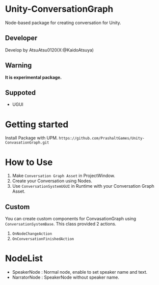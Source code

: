 # Unity-ConversationGraph
Node-based package for creating conversation for Unity.
## Developer
Develop by AtsuAtsu0120(X:@KaidoAtsuya)
## Warning
**It is experimental package.**
## Suppoted
- UGUI
# Getting started
Install Package with UPM.
`https://github.com/PrashaltGames/Unity-ConvasationGraph.git`
# How to Use
1. Make `Conversation Graph Asset` in ProjectWindow.
2. Create your Conversation using Nodes.
3. Use `ConversationSystemUGUI` in Runtime with your Conversation Graph Asset.
## Custom
You can create custom components for ConvasationGraph using `ConversationSystemBase`.
This class provided 2 actions.
1. `OnNodeChangeAction`
2. `OnConversationFinishedAction`
# NodeList
- SpeakerNode : Normal node, enable to set speaker name and text.
- NarratorNode : SpeakerNode without speaker name.

